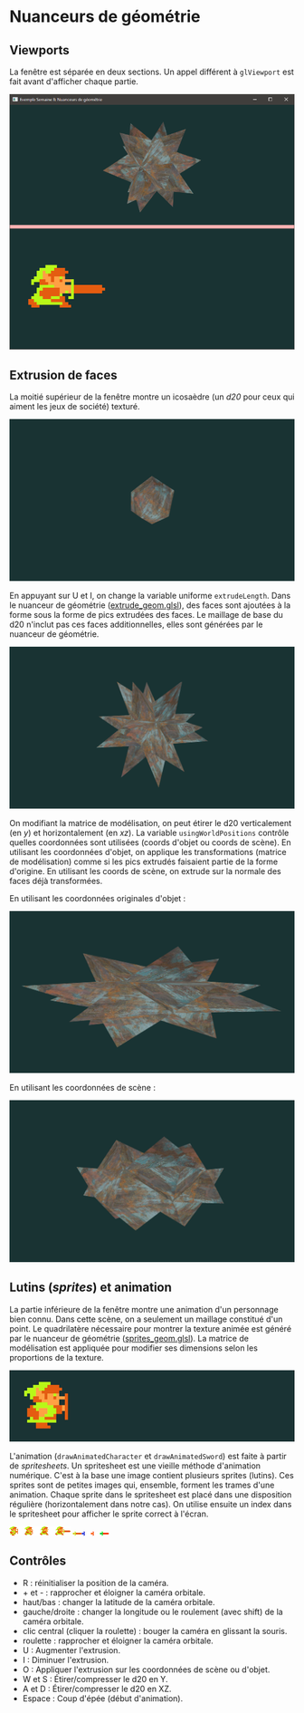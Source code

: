 # Nuanceurs de géométrie

## Viewports

La fenêtre est séparée en deux sections. Un appel différent à `glViewport` est fait avant d'afficher chaque partie.

<img src="doc/window.png"/>

## Extrusion de faces

La moitié supérieur de la fenêtre montre un icosaèdre (un *d20* pour ceux qui aiment les jeux de société) texturé.

<img src="doc/d20_basic.png"/>

En appuyant sur U et I, on change la variable uniforme `extrudeLength`. Dans le nuanceur de géométrie ([extrude_geom.glsl](extrude_geom.glsl)), des faces sont ajoutées à la forme sous la forme de pics extrudées des faces. Le maillage de base du d20 n'inclut pas ces faces additionnelles, elles sont générées par le nuanceur de géométrie.

<img src="doc/d20_extruded.png"/>

On modifiant la matrice de modélisation, on peut étirer le d20 verticalement (en *y*) et horizontalement (en *xz*). La variable `usingWorldPositions` contrôle quelles coordonnées sont utilisées (coords d'objet ou coords de scène). En utilisant les coordonnées d'objet, on applique les transformations (matrice de modélisation) comme si les pics extrudés faisaient partie de la forme d'origine. En utilisant les coords de scène, on extrude sur la normale des faces déjà transformées.

En utilisant les coordonnées originales d'objet :

<img src="doc/d20_extruded_obj_coords.png"/>

En utilisant les coordonnées de scène :

<img src="doc/d20_extruded_world_coords.png"/>

## Lutins (*sprites*) et animation

La partie inférieure de la fenêtre montre une animation d'un personnage bien connu. Dans cette scène, on a seulement un maillage constitué d'un point. Le quadrilatère nécessaire pour montrer la texture animée est généré par le nuanceur de géométrie ([sprites_geom.glsl](sprites_geom.glsl)). La matrice de modélisation est appliquée pour modifier ses dimensions selon les proportions de la texture.

<img src="doc/link_animated.gif"/>

L'animation (`drawAnimatedCharacter` et `drawAnimatedSword`) est faite à partir de *spritesheets*. Un spritesheet est une vieille méthode d'animation numérique. C'est à la base une image contient plusieurs sprites (lutins). Ces sprites sont de petites images qui, ensemble, forment les trames d'une animation. Chaque sprite dans le spritesheet est placé dans une disposition régulière (horizontalement dans notre cas). On utilise ensuite un index dans le spritesheet pour afficher le sprite correct à l'écran.

<img src="link_spritesheet.png"/>

<img src="sword_spritesheet.png"/>

## Contrôles

* R : réinitialiser la position de la caméra.
* \+ et - :  rapprocher et éloigner la caméra orbitale.
* haut/bas : changer la latitude de la caméra orbitale.
* gauche/droite : changer la longitude ou le roulement (avec shift) de la caméra orbitale.
* clic central (cliquer la roulette) : bouger la caméra en glissant la souris.
* roulette : rapprocher et éloigner la caméra orbitale.
* U : Augmenter l'extrusion.
* I : Diminuer l'extrusion.
* O : Appliquer l'extrusion sur les coordonnées de scène ou d'objet.
* W et S : Étirer/compresser le d20 en Y.
* A et D : Étirer/compresser le d20 en XZ.
* Espace : Coup d'épée (début d'animation).
